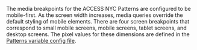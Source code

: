 The media breakpoints for the ACCESS NYC Patterns are configured to be mobile-first. As the screen width increases, media queries override the default styling of mobile elements. There are four screen breakpoints that correspond to small mobile screens, mobile screens, tablet screens, and desktop screens. The pixel values for these dimensions are defined in the [Patterns variable config file](https://github.com/CityOfNewYork/ACCESS-NYC-PATTERNS/blob/master/config/variables.js).